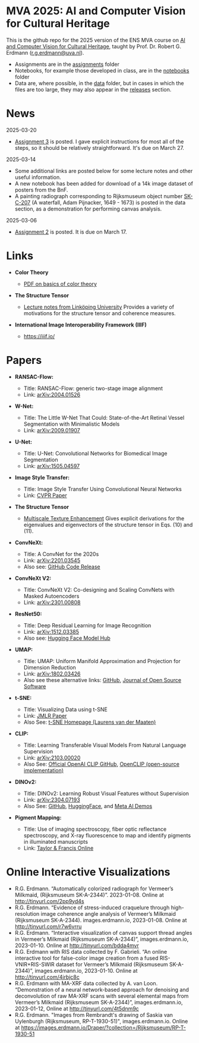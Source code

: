 # MVA 2025: AI and Computer Vision for Cultural Heritage

This is the github repo for the 2025 version of the ENS MVA course on [AI and Computer Vision for Cultural Heritage](https://www.master-mva.com/cours/ai-and-computer-vision-for-cultural-heritage/), taught by Prof. Dr. Robert G. Erdmann (r.g.erdmann@uva.nl).

- Assignments are in the [assignments](https://github.com/erdmann/MVA_2025/tree/main/assignments) folder
- Notebooks, for example those developed in class, are in the [notebooks](https://github.com/erdmann/MVA_2025/tree/main/notebooks) folder
- Data are, where possible, in the [data](https://github.com/erdmann/MVA_2025/tree/main/data) folder, but in cases in which the files are too large, they may also appear in the [releases](https://github.com/erdmann/MVA_2025/releases) section.

# News

2025-03-20

- [Assignment 3](https://github.com/erdmann/MVA_2025/blob/main/assignments/MVA_2025_AICVCH_Assignment_3.ipynb) is posted.  I gave explicit instructions for most all of the steps, so it should be relatively straightforward.  It's due on March 27.


2025-03-14
- Some additional links are posted below for some lecture notes and other useful information.
- A new notebook has been added for download of a 14k image dataset of posters from the BnF.
- A painting radiograph corresponding to Rijksmuseum object number [SK-C-207](https://www.google.com/search?q=SK-C-207+Rijksmuseum) (A waterfall, Adam Pijnacker, 1649 - 1673) is posted in the data section, as a demonstration for performing canvas analysis.


2025-03-06
- [Assignment 2](https://github.com/erdmann/MVA_2025/blob/main/assignments/MVA_2025_AICVCH_Assignment_2.ipynb) is posted.  It is due on March 17.

# Links

* **Color Theory**
  - [PDF on basics of color theory](https://web.archive.org/web/20180418143253/https://www.hunterlab.com/duplicate-of-basics-of-color-theory.pdf?r=false)

* **The Structure Tensor** 
  - [Lecture notes from Linköping University](https://web.archive.org/web/20210424061948/http://www.cvl.isy.liu.se/en/education/undergraduate/tsbb15/lectures/lecture-03.pdf) Provides a variety of motivations for the structure tensor and coherence measures.
  
* **International Image Interoperability Framework (IIIF)**
  - https://iiif.io/



# Papers

*   **RANSAC-Flow:**

    *   Title: RANSAC-Flow: generic two-stage image alignment
    *   Link: [arXiv:2004.01526](https://arxiv.org/abs/2004.01526)

*   **W-Net:**

    *   Title: The Little W-Net That Could: State-of-the-Art Retinal Vessel Segmentation with Minimalistic Models
    *   Link: [arXiv:2009.01907](https://arxiv.org/abs/2009.01907)

*   **U-Net:**

    *   Title: U-Net: Convolutional Networks for Biomedical Image Segmentation
    *   Link: [arXiv:1505.04597](https://arxiv.org/abs/1505.04597)

*   **Image Style Transfer:**

    *   Title: Image Style Transfer Using Convolutional Neural Networks
    *   Link: [CVPR Paper](https://www.cv-foundation.org/openaccess/content_cvpr_2016/html/Gatys_Image_Style_Transfer_CVPR_2016_paper.html)

*   **The Structure Tensor**
    * [Multiscale Texture Enhancement](https://kluedo.ub.rptu.de/frontdoor/deliver/index/docId/570/file/gruen_139.pdf)  Gives explicit derivations for the eigenvalues and eigenvectors of the structure tensor in Eqs. (10) and (11).

*   **ConvNeXt:**
    *   Title: A ConvNet for the 2020s
    *   Link: [arXiv:2201.03545](https://arxiv.org/abs/2201.03545)
    *   Also see: [GitHub Code Release](https://github.com/facebookresearch/ConvNeXt)

*   **ConvNeXt V2:**
    *   Title: ConvNeXt V2: Co-designing and Scaling ConvNets with Masked Autoencoders
    *   Link: [arXiv:2301.00808](https://arxiv.org/abs/2301.00808)

*   **ResNet50:**

    *   Title: Deep Residual Learning for Image Recognition
    *   Link: [arXiv:1512.03385](https://arxiv.org/abs/1512.03385)
    *   Also see: [Hugging Face Model Hub](https://huggingface.co/microsoft/resnet-50)

*   **UMAP:**

    *   Title: UMAP: Uniform Manifold Approximation and Projection for Dimension Reduction
    *   Link: [arXiv:1802.03426](https://arxiv.org/abs/1802.03426)
    *   Also see these alternative links: [GitHub](https://github.com/lmcinnes/umap), [Journal of Open Source Software](https://theoj.org/joss-papers/joss.00861/10.21105.joss.00861.pdf)

*   **t-SNE:**

    *   Title: Visualizing Data using t-SNE
    *   Link: [JMLR Paper](http://www.jmlr.org/papers/v9/vandermaaten08a.html)
    *   Also See: [t-SNE Homepage (Laurens van der Maaten)](https://lvdmaaten.github.io/tsne/)

*   **CLIP:**

    *   Title: Learning Transferable Visual Models From Natural Language Supervision
    *   Link: [arXiv:2103.00020](https://arxiv.org/abs/2103.00020)
    *   Also See: [Official OpenAI CLIP GitHub](https://github.com/openai/CLIP), [OpenCLIP (open-source implementation)](https://github.com/mlfoundations/open_clip)

*   **DINOv2:**

    *   Title: DINOv2: Learning Robust Visual Features without Supervision
    *   Link: [arXiv:2304.07193](https://arxiv.org/abs/2304.07193)
    *   Also See: [GitHub](https://github.com/facebookresearch/dinov2), [HuggingFace](https://huggingface.co/docs/transformers/main/en/model_doc/dinov2), and [Meta AI Demos](https://metademolab.com/projects/dino-v2)

*   **Pigment Mapping:**
    *   Title: Use of imaging spectroscopy, fiber optic reflectance spectroscopy, and X-ray fluorescence to map and identify pigments in illuminated manuscripts
    *   Link: [Taylor & Francis Online](https://www.tandfonline.com/doi/full/10.1179/2047058412Y.0000000078#abstract)

# Online Interactive Visualizations

* R.G. Erdmann. “Automatically colorized radiograph for Vermeer’s Milkmaid, (Rijksmuseum SK-A-2344)”. 2023-01-08. Online at http://tinyurl.com/2pp9yd4s
* R.G. Erdmann. “Evidence of stress-induced craquelure through high-resolution image coherence angle analysis of Vermeer’s Milkmaid (Rijksmuseum SK-A-2344). images.erdmann.io, 2023-01-08. Online at http://tinyurl.com/r7w6vrru
* R.G. Erdmann. “Interactive visualization of canvas support thread angles in Vermeer’s Milkmaid (Rijksmuseum SK-A-2344)”, images.erdmann.io, 2023-01-10. Online at http://tinyurl.com/bdda4mvr
* R.G. Erdmann with RIS data collected by F. Gabrieli. “An online interactive tool for false-color image creation from a fused RIS-VNIR+RIS-SWIR dataset for Vermeer’s Milkmaid (Rijksmuseum SK-A-2344)”, images.erdmann.io, 2023-01-10. Online at http://tinyurl.com/4jrbjc8c
* R.G. Erdmann with MA-XRF data collected by A. van Loon. “Demonstration of a neural network-based approach for denoising and deconvolution of raw MA-XRF scans with several elemental maps from Vermeer’s Milkmaid (Rijksmuseum SK-A-2344)”, images.erdmann.io, 2023-01-12, Online at http://tinyurl.com/4t5dnm9c
* R.G. Erdmann. "Images from Rembrandt's drawing of Saskia van Uylenburgh (Rijksmuseum, RP-T-1930-51)", images.erdmann.io. Online at https://images.erdmann.io/Draper/?collection=/Rijksmuseum/RP-T-1930-51

